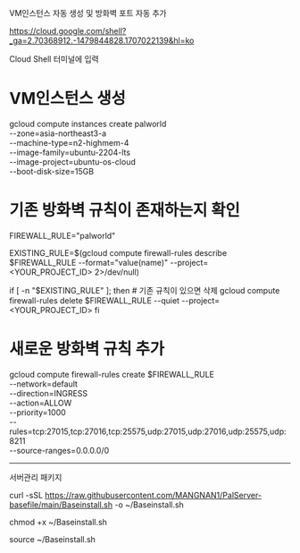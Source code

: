 VM인스턴스 자동 생성 및 방화벽 포트 자동 추가

https://cloud.google.com/shell?_ga=2.70368912.-1479844828.1707022139&hl=ko

Cloud Shell 터미널에 입력

# VM인스턴스 생성
gcloud compute instances create palworld \
    --zone=asia-northeast3-a \
    --machine-type=n2-highmem-4 \
    --image-family=ubuntu-2204-lts \
    --image-project=ubuntu-os-cloud \
    --boot-disk-size=15GB

# 기존 방화벽 규칙이 존재하는지 확인
FIREWALL_RULE="palworld"

EXISTING_RULE=$(gcloud compute firewall-rules describe $FIREWALL_RULE --format="value(name)" --project=<YOUR_PROJECT_ID> 2>/dev/null)

if [ -n "$EXISTING_RULE" ]; then
    # 기존 규칙이 있으면 삭제
    gcloud compute firewall-rules delete $FIREWALL_RULE --quiet --project=<YOUR_PROJECT_ID>
fi

# 새로운 방화벽 규칙 추가
gcloud compute firewall-rules create $FIREWALL_RULE \
    --network=default \
    --direction=INGRESS \
    --action=ALLOW \
    --priority=1000 \
    --rules=tcp:27015,tcp:27016,tcp:25575,udp:27015,udp:27016,udp:25575,udp:8211 \
    --source-ranges=0.0.0.0/0

-------------------------------------------------------------------------------------------------------------------

서버관리 패키지

curl -sSL https://raw.githubusercontent.com/MANGNAN1/PalServer-basefile/main/Baseinstall.sh -o ~/Baseinstall.sh

chmod +x ~/Baseinstall.sh

source ~/Baseinstall.sh
